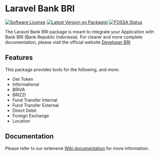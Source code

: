 # Laravel Bank BRI

[![Software License](https://img.shields.io/badge/license-MIT-brightgreen.svg?style=flat-square)](LICENSE.md)
[![Latest Version on Packagist](https://img.shields.io/packagist/v/aslam/bank-bri.svg?style=flat-square)](https://packagist.org/packages/aslam/bank-bri)
[![FOSSA Status](https://app.fossa.com/api/projects/git%2Bgithub.com%2FAslam97%2Flaravel-bank-bri.svg?type=small)](https://app.fossa.com/projects/git%2Bgithub.com%2FAslam97%2Flaravel-bank-bri?ref=badge_small)

The Laravel Bank BRI package is meant to integrate your Application with Bank BRI (Bank Republic Indonesia). For clearer and more complete documentation, please visit the official website [Developer BRI](https://developers.bri.co.id)

## Features

This package provides tools for the following, and more:

- Get Token
- Informational
- BRIVA
- BRIZZI
- Fund Transfer Internal
- Fund Transfer External
- Direct Debit
- Foreign Exchange
- Location

## Documentation

Please refer to our extensive [Wiki documentation](https://github.com/Aslam97/laravel-bank-bri/wiki) for more information.
